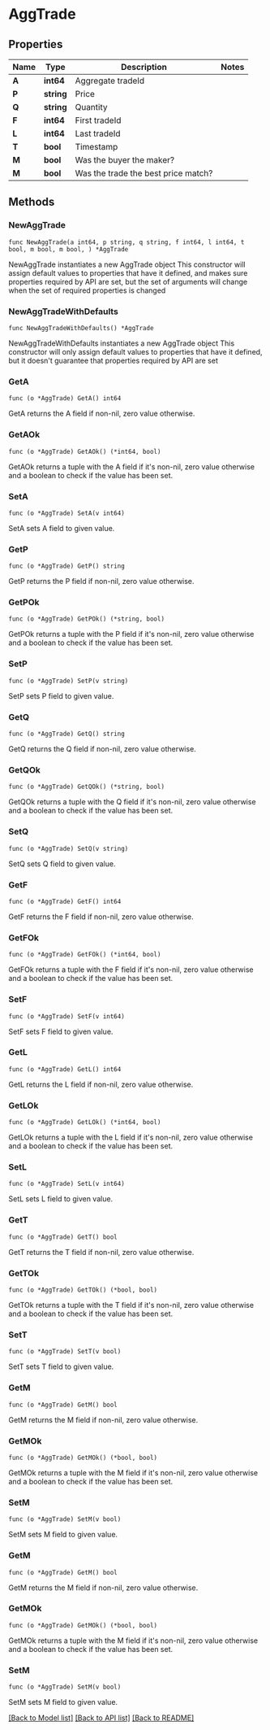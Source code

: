 # AggTrade

## Properties

Name | Type | Description | Notes
------------ | ------------- | ------------- | -------------
**A** | **int64** | Aggregate tradeId | 
**P** | **string** | Price | 
**Q** | **string** | Quantity | 
**F** | **int64** | First tradeId | 
**L** | **int64** | Last tradeId | 
**T** | **bool** | Timestamp | 
**M** | **bool** | Was the buyer the maker? | 
**M** | **bool** | Was the trade the best price match? | 

## Methods

### NewAggTrade

`func NewAggTrade(a int64, p string, q string, f int64, l int64, t bool, m bool, m bool, ) *AggTrade`

NewAggTrade instantiates a new AggTrade object
This constructor will assign default values to properties that have it defined,
and makes sure properties required by API are set, but the set of arguments
will change when the set of required properties is changed

### NewAggTradeWithDefaults

`func NewAggTradeWithDefaults() *AggTrade`

NewAggTradeWithDefaults instantiates a new AggTrade object
This constructor will only assign default values to properties that have it defined,
but it doesn't guarantee that properties required by API are set

### GetA

`func (o *AggTrade) GetA() int64`

GetA returns the A field if non-nil, zero value otherwise.

### GetAOk

`func (o *AggTrade) GetAOk() (*int64, bool)`

GetAOk returns a tuple with the A field if it's non-nil, zero value otherwise
and a boolean to check if the value has been set.

### SetA

`func (o *AggTrade) SetA(v int64)`

SetA sets A field to given value.


### GetP

`func (o *AggTrade) GetP() string`

GetP returns the P field if non-nil, zero value otherwise.

### GetPOk

`func (o *AggTrade) GetPOk() (*string, bool)`

GetPOk returns a tuple with the P field if it's non-nil, zero value otherwise
and a boolean to check if the value has been set.

### SetP

`func (o *AggTrade) SetP(v string)`

SetP sets P field to given value.


### GetQ

`func (o *AggTrade) GetQ() string`

GetQ returns the Q field if non-nil, zero value otherwise.

### GetQOk

`func (o *AggTrade) GetQOk() (*string, bool)`

GetQOk returns a tuple with the Q field if it's non-nil, zero value otherwise
and a boolean to check if the value has been set.

### SetQ

`func (o *AggTrade) SetQ(v string)`

SetQ sets Q field to given value.


### GetF

`func (o *AggTrade) GetF() int64`

GetF returns the F field if non-nil, zero value otherwise.

### GetFOk

`func (o *AggTrade) GetFOk() (*int64, bool)`

GetFOk returns a tuple with the F field if it's non-nil, zero value otherwise
and a boolean to check if the value has been set.

### SetF

`func (o *AggTrade) SetF(v int64)`

SetF sets F field to given value.


### GetL

`func (o *AggTrade) GetL() int64`

GetL returns the L field if non-nil, zero value otherwise.

### GetLOk

`func (o *AggTrade) GetLOk() (*int64, bool)`

GetLOk returns a tuple with the L field if it's non-nil, zero value otherwise
and a boolean to check if the value has been set.

### SetL

`func (o *AggTrade) SetL(v int64)`

SetL sets L field to given value.


### GetT

`func (o *AggTrade) GetT() bool`

GetT returns the T field if non-nil, zero value otherwise.

### GetTOk

`func (o *AggTrade) GetTOk() (*bool, bool)`

GetTOk returns a tuple with the T field if it's non-nil, zero value otherwise
and a boolean to check if the value has been set.

### SetT

`func (o *AggTrade) SetT(v bool)`

SetT sets T field to given value.


### GetM

`func (o *AggTrade) GetM() bool`

GetM returns the M field if non-nil, zero value otherwise.

### GetMOk

`func (o *AggTrade) GetMOk() (*bool, bool)`

GetMOk returns a tuple with the M field if it's non-nil, zero value otherwise
and a boolean to check if the value has been set.

### SetM

`func (o *AggTrade) SetM(v bool)`

SetM sets M field to given value.


### GetM

`func (o *AggTrade) GetM() bool`

GetM returns the M field if non-nil, zero value otherwise.

### GetMOk

`func (o *AggTrade) GetMOk() (*bool, bool)`

GetMOk returns a tuple with the M field if it's non-nil, zero value otherwise
and a boolean to check if the value has been set.

### SetM

`func (o *AggTrade) SetM(v bool)`

SetM sets M field to given value.



[[Back to Model list]](../README.md#documentation-for-models) [[Back to API list]](../README.md#documentation-for-api-endpoints) [[Back to README]](../README.md)


